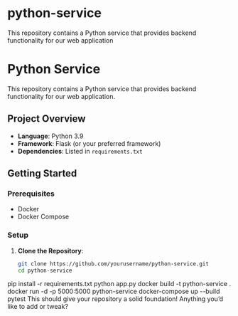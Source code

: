 # python-service
This repository contains a Python service that provides backend functionality for our web application
# Python Service

This repository contains a Python service that provides backend functionality for our web application. 

## Project Overview

- **Language**: Python 3.9
- **Framework**: Flask (or your preferred framework)
- **Dependencies**: Listed in `requirements.txt`

## Getting Started

### Prerequisites

- Docker
- Docker Compose

### Setup

1. **Clone the Repository**:
   ```sh
   git clone https://github.com/yourusername/python-service.git
   cd python-service
pip install -r requirements.txt
python app.py
docker build -t python-service .
docker run -d -p 5000:5000 python-service
docker-compose up --build
pytest
This should give your repository a solid foundation! Anything you’d like to add or tweak?
